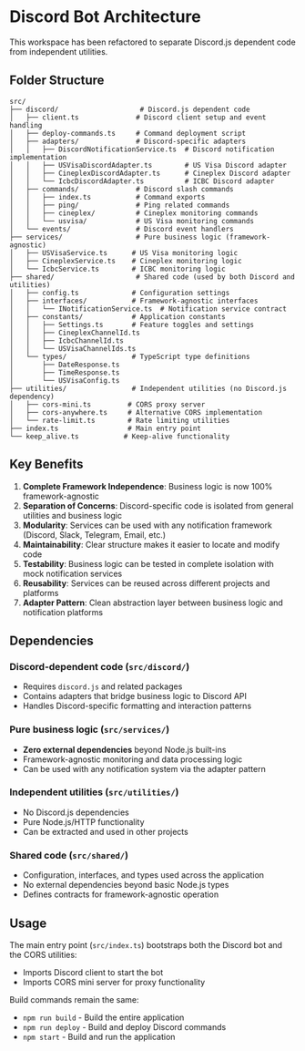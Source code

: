 # Discord Bot Architecture

This workspace has been refactored to separate Discord.js dependent code from independent utilities.

## Folder Structure

```
src/
├── discord/                    # Discord.js dependent code
│   ├── client.ts              # Discord client setup and event handling
│   ├── deploy-commands.ts     # Command deployment script
│   ├── adapters/              # Discord-specific adapters
│   │   ├── DiscordNotificationService.ts  # Discord notification implementation
│   │   ├── USVisaDiscordAdapter.ts        # US Visa Discord adapter
│   │   ├── CineplexDiscordAdapter.ts      # Cineplex Discord adapter
│   │   └── IcbcDiscordAdapter.ts          # ICBC Discord adapter
│   ├── commands/              # Discord slash commands
│   │   ├── index.ts           # Command exports
│   │   ├── ping/              # Ping related commands
│   │   ├── cineplex/          # Cineplex monitoring commands
│   │   └── usvisa/            # US Visa monitoring commands
│   └── events/                # Discord event handlers
├── services/                  # Pure business logic (framework-agnostic)
│   ├── USVisaService.ts      # US Visa monitoring logic
│   ├── CineplexService.ts    # Cineplex monitoring logic
│   └── IcbcService.ts        # ICBC monitoring logic
├── shared/                    # Shared code (used by both Discord and utilities)
│   ├── config.ts             # Configuration settings
│   ├── interfaces/           # Framework-agnostic interfaces
│   │   └── INotificationService.ts  # Notification service contract
│   ├── constants/            # Application constants
│   │   ├── Settings.ts       # Feature toggles and settings
│   │   ├── CineplexChannelId.ts
│   │   ├── IcbcChannelId.ts
│   │   └── USVisaChannelIds.ts
│   └── types/                # TypeScript type definitions
│       ├── DateResponse.ts
│       ├── TimeResponse.ts
│       └── USVisaConfig.ts
├── utilities/                # Independent utilities (no Discord.js dependency)
│   ├── cors-mini.ts         # CORS proxy server
│   ├── cors-anywhere.ts     # Alternative CORS implementation
│   └── rate-limit.ts        # Rate limiting utilities
├── index.ts                 # Main entry point
└── keep_alive.ts           # Keep-alive functionality
```

## Key Benefits

1. **Complete Framework Independence**: Business logic is now 100% framework-agnostic
2. **Separation of Concerns**: Discord-specific code is isolated from general utilities and business logic
3. **Modularity**: Services can be used with any notification framework (Discord, Slack, Telegram, Email, etc.)
4. **Maintainability**: Clear structure makes it easier to locate and modify code
5. **Testability**: Business logic can be tested in complete isolation with mock notification services
6. **Reusability**: Services can be reused across different projects and platforms
7. **Adapter Pattern**: Clean abstraction layer between business logic and notification platforms

## Dependencies

### Discord-dependent code (`src/discord/`)
- Requires `discord.js` and related packages
- Contains adapters that bridge business logic to Discord API
- Handles Discord-specific formatting and interaction patterns

### Pure business logic (`src/services/`)
- **Zero external dependencies** beyond Node.js built-ins
- Framework-agnostic monitoring and data processing logic
- Can be used with any notification system via the adapter pattern

### Independent utilities (`src/utilities/`)
- No Discord.js dependencies
- Pure Node.js/HTTP functionality
- Can be extracted and used in other projects

### Shared code (`src/shared/`)
- Configuration, interfaces, and types used across the application
- No external dependencies beyond basic Node.js types
- Defines contracts for framework-agnostic operation

## Usage

The main entry point (`src/index.ts`) bootstraps both the Discord bot and the CORS utilities:
- Imports Discord client to start the bot
- Imports CORS mini server for proxy functionality

Build commands remain the same:
- `npm run build` - Build the entire application
- `npm run deploy` - Build and deploy Discord commands
- `npm start` - Build and run the application
